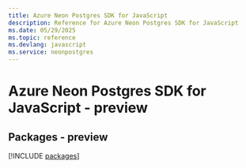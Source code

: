 ```yaml
---
title: Azure Neon Postgres SDK for JavaScript
description: Reference for Azure Neon Postgres SDK for JavaScript
ms.date: 05/29/2025
ms.topic: reference
ms.devlang: javascript
ms.service: neonpostgres
---
```

# Azure Neon Postgres SDK for JavaScript - preview
## Packages - preview
[!INCLUDE [packages](neon-postgres-index.md)]